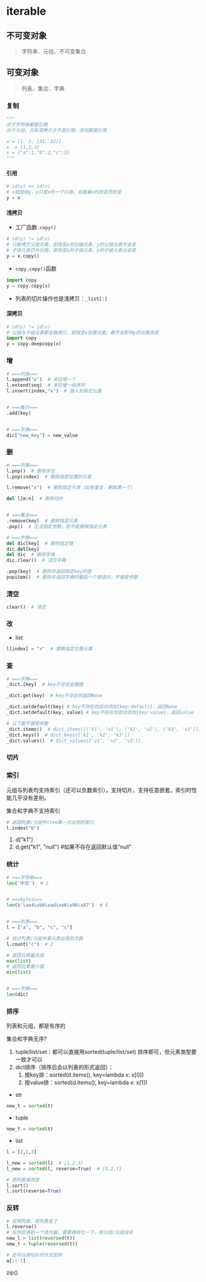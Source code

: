 # iterable

## 不可变对象

> 字符串、元组、不可变集合

## 可变对象

> 列表、集合、字典

### 复制

```python
"""
对于字符串都是引用
对于元组，只有深拷贝才不是引用，否则都是引用

x = [1, 2, [31, 32]]
x  = {1,2,3}
x = {"a":1,"b":2,"c":3}
"""
```

#### 引用

```python
# id(y) == id(x)
# x赋值给y，y只是x的一个引用，会跟着x的改变而改变
y = x
```

#### 浅拷贝

- 工厂函数`.copy()`

```python
# id(y) != id(x)
# 只能拷贝父级元素，即改变x的父级元素，y的父级元素不会变
# 子级元素仍为引用，即改变x的子级元素，y的子级元素也会变
y = x.copy()
```

- `copy.copy()`函数

```python
import copy
y = copy.copy(x)
```

- 列表的切片操作也是浅拷贝：`_list[:]`

#### 深拷贝

```python
# id(y) != id(x)
# 父级与子级元素都会被拷贝，即改变x任意元素，都不会影响y的元素改变
import copy
y = copy.deepcopy(x)
```

### 增

```python
# ===列表===
l.append("x")  # 末位增一个
l.extend(seq)  # 末位增一组序列
l.insert(index,"x")  # 插入到指定位置


# ===集合===
.add(key)


# ===字典===
dic["new_key"] = new_value
```

### 删

```python
# ===列表===
l.pop()  # 删除末位
l.pop(index)  # 删除指定位置的元素

l.remove("x")  # 删除指定元素（如有重复，删除第一个）

del l[m:n]  # 删除切片


# ===集合===
.remove(key)  # 删除指定元素
.pop()  # 无法指定参数，即不能删除指定元素

# ===字典===
del dic[key]  # 删除指定键
dic.del[key]
del dic  # 删除字典
dic.clear()  # 清空字典

.pop(key)  # 删除并返回指定key的值
popitem()  # 删除并返回字典的最后一个键值对，不接受参数
```

### 清空

```python
clear()  # 清空
```

### 改

- list

```python
l[index] = "x"  # 替换指定位置元素
```

### 查

```python
# ===字典===
_dict.[key]  # key不存在会报错

_dict.get(key)  # key不存在则返回None

_dict.setdefault(key) # key不存在则自动添加{key:default}，返回None
_dict.setdefault(key, value) # key不存在则自动添加{key:value}，返回value

# 以下都不接受参数
_dict.items()  # dict_items([('k1', 'v1'), ('k2', 'v2'), ('k3', 'v3')])
_dict.keys()  # dict_keys(['k1', 'k2', 'k3'])
_dict.values()  # dict_values(['v1', 'v2', 'v3'])
```

### 切片

### 索引

元组与列表均支持索引（还可以负数索引），支持切片，支持任意嵌套。索引时性能几乎没有差别。

集合和字典不支持索引

```python
# 返回列表/元组中item第一次出现的索引
l.index("b")
```

1. d["k1"]
2. d,get("k1", "null")  #如果不存在返回默认值“null”


### 统计

```python
# ===字符串===
len('中文')  # 2


# ===bytes===
len(b'\xe4\xb8\xad\xe6\x96\x87')  # 6


# ===列表===
l = ["a", "b", "c", "c"]

# 统计列表/元组中某元素出现的次数
l.count("c")  # 2

# 返回元素最大值
max(list)
# 返回元素最小值
min(list)


# ===字典===
len(dic)
```

### 排序

列表和元组，都是有序的

集合和字典无序?

1. tuple/list/set：都可以直接用sorted(tuple/list/set) 排序即可，但元素类型要一致才可以
2. dict排序（排序后会以列表的形式返回）：
   1. 按key排：sorted(d.items(), key=lambda x: x[0])
   2. 按value排：sorted(d.items(), key=lambda x: x[1])

- str

```python
new_t = sorted(t)
```

- tuple

```python
new_t = sorted(t)
```

- list

```python
l = [2,1,3]

l_new = sorted(l)  # [1,2,3]
l_new = sorted(l, reverse=True)  # [3,2,1]

# 原列表被改变
l.sort()
l.sort(reverse=True)
```

### 反转

```python
# 反转列表，原列表变了
l.reverse()
# 反转后得到一个迭代器，需要再转化一下，原元组/元组没变
new_l = list(reversed(t))
new_t = tuple(reversed(t))

# 还可以用切片的方式反转
a[::-1]
```

zip()
